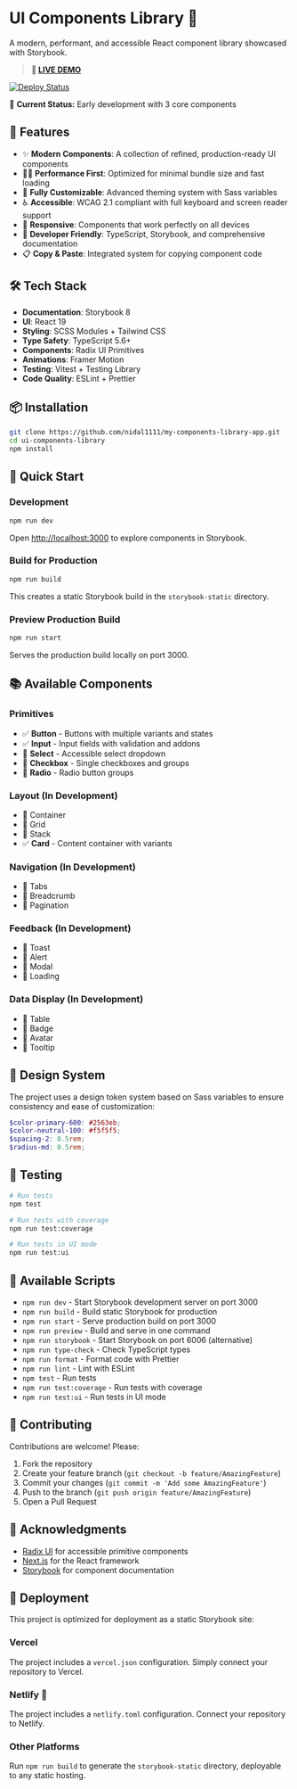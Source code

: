 # UI Components Library 🎨

A modern, performant, and accessible React component library showcased with Storybook.

> **🚀 [LIVE DEMO](https://my-components-library-app.vercel.app/)** 

[![Deploy Status](https://img.shields.io/github/deployments/nidal1111/my-components-library-app/production?label=vercel&logo=vercel)](https://my-components-library-app.vercel.app/)

🚧 **Current Status:** Early development with 3 core components

## 🚀 Features

- ✨ **Modern Components**: A collection of refined, production-ready UI components
- 🏃‍♂️ **Performance First**: Optimized for minimal bundle size and fast loading
- 🎨 **Fully Customizable**: Advanced theming system with Sass variables
- ♿ **Accessible**: WCAG 2.1 compliant with full keyboard and screen reader support
- 📱 **Responsive**: Components that work perfectly on all devices
- 🔧 **Developer Friendly**: TypeScript, Storybook, and comprehensive documentation
- 📋 **Copy & Paste**: Integrated system for copying component code

## 🛠️ Tech Stack

- **Documentation**: Storybook 8
- **UI**: React 19
- **Styling**: SCSS Modules + Tailwind CSS
- **Type Safety**: TypeScript 5.6+
- **Components**: Radix UI Primitives
- **Animations**: Framer Motion
- **Testing**: Vitest + Testing Library
- **Code Quality**: ESLint + Prettier

## 📦 Installation

```bash
git clone https://github.com/nidal1111/my-components-library-app.git
cd ui-components-library
npm install
```

## 🚀 Quick Start

### Development

```bash
npm run dev
```

Open [http://localhost:3000](http://localhost:3000) to explore components in Storybook.

### Build for Production

```bash
npm run build
```

This creates a static Storybook build in the `storybook-static` directory.

### Preview Production Build

```bash
npm run start
```

Serves the production build locally on port 3000.

## 📚 Available Components

### Primitives
- ✅ **Button** - Buttons with multiple variants and states
- ✅ **Input** - Input fields with validation and addons
- 🚧  **Select** - Accessible select dropdown
- 🚧  **Checkbox** - Single checkboxes and groups
- 🚧  **Radio** - Radio button groups

### Layout (In Development)
- 🚧 Container
- 🚧 Grid
- 🚧 Stack
- ✅ **Card** - Content container with variants

### Navigation (In Development)
- 🚧 Tabs
- 🚧 Breadcrumb
- 🚧 Pagination

### Feedback (In Development)
- 🚧 Toast
- 🚧 Alert
- 🚧 Modal
- 🚧 Loading

### Data Display (In Development)
- 🚧 Table
- 🚧 Badge
- 🚧 Avatar
- 🚧 Tooltip

## 🎨 Design System

The project uses a design token system based on Sass variables to ensure consistency and ease of customization:

```scss
$color-primary-600: #2563eb;
$color-neutral-100: #f5f5f5;
$spacing-2: 0.5rem;
$radius-md: 0.5rem;
```

## 🧪 Testing

```bash
# Run tests
npm test

# Run tests with coverage
npm run test:coverage

# Run tests in UI mode
npm run test:ui
```

## 📝 Available Scripts

- `npm run dev` - Start Storybook development server on port 3000
- `npm run build` - Build static Storybook for production
- `npm run start` - Serve production build on port 3000
- `npm run preview` - Build and serve in one command
- `npm run storybook` - Start Storybook on port 6006 (alternative)
- `npm run type-check` - Check TypeScript types
- `npm run format` - Format code with Prettier
- `npm run lint` - Lint with ESLint
- `npm test` - Run tests
- `npm run test:coverage` - Run tests with coverage
- `npm run test:ui` - Run tests in UI mode

## 🤝 Contributing

Contributions are welcome! Please:

1. Fork the repository
2. Create your feature branch (`git checkout -b feature/AmazingFeature`)
3. Commit your changes (`git commit -m 'Add some AmazingFeature'`)
4. Push to the branch (`git push origin feature/AmazingFeature`)
5. Open a Pull Request

## 🙏 Acknowledgments

- [Radix UI](https://www.radix-ui.com/) for accessible primitive components
- [Next.js](https://nextjs.org/) for the React framework
- [Storybook](https://storybook.js.org/) for component documentation

## 🚀 Deployment

This project is optimized for deployment as a static Storybook site:

### Vercel
The project includes a `vercel.json` configuration. Simply connect your repository to Vercel.

### Netlify 🚧 
The project includes a `netlify.toml` configuration. Connect your repository to Netlify.

### Other Platforms
Run `npm run build` to generate the `storybook-static` directory, deployable to any static hosting.

